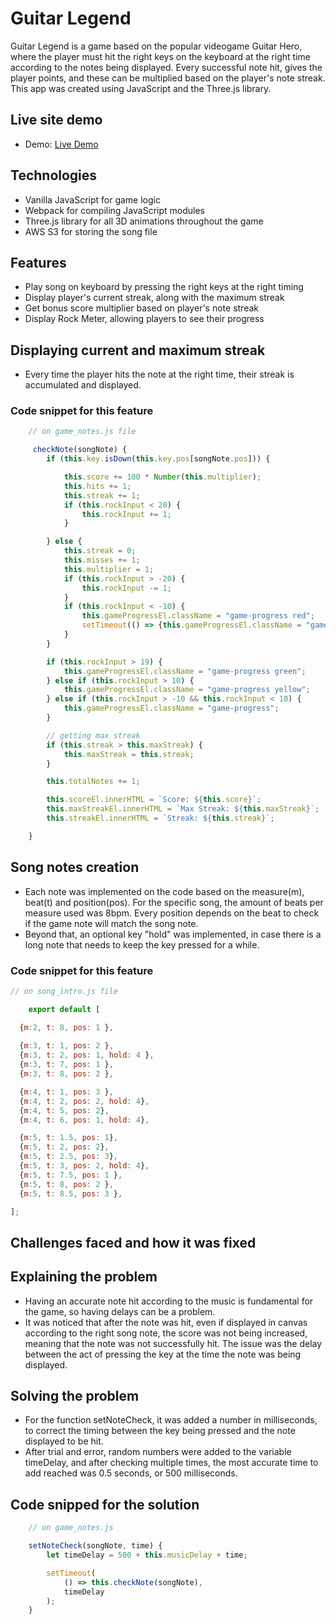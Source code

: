 # Guitar Legend

Guitar Legend is a game based on the popular videogame Guitar Hero, where the player must hit the right keys on the keyboard at the right time according to the notes being displayed. Every successful note hit, gives the player points, and these can be multiplied based on the player's note streak. This app was created using JavaScript and the Three.js library. 

## Live site demo
* Demo: [Live Demo](https://jpedrosiq.github.io/)

## Technologies
* Vanilla JavaScript for game logic 
* Webpack for compiling JavaScript modules
* Three.js library for all 3D animations throughout the game
* AWS S3 for storing the song file

## Features
* Play song on keyboard by pressing the right keys at the right timing
* Display player's current streak, along with the maximum streak 
* Get bonus score multiplier based on player's note streak 
* Display Rock Meter, allowing players to see their progress

## Displaying current and maximum streak

* Every time the player hits the note at the right time, their streak is accumulated and displayed.

### Code snippet for this feature
```javascript
    // on game_notes.js file

     checkNote(songNote) {
        if (this.key.isDown(this.key.pos[songNote.pos])) {

            this.score += 100 * Number(this.multiplier);
            this.hits += 1;
            this.streak += 1;
            if (this.rockInput < 20) {
                this.rockInput += 1;
            }

        } else {
            this.streak = 0;
            this.misses += 1;
            this.multiplier = 1;
            if (this.rockInput > -20) {
                this.rockInput -= 1;
            }
            if (this.rockInput < -10) {
                this.gameProgressEl.className = "game-progress red";
                setTimeout(() => {this.gameProgressEl.className = "game-progress";}, 75);
            }
        }

        if (this.rockInput > 19) {
            this.gameProgressEl.className = "game-progress green";
        } else if (this.rockInput > 10) {
            this.gameProgressEl.className = "game-progress yellow";
        } else if (this.rockInput > -10 && this.rockInput < 10) {
            this.gameProgressEl.className = "game-progress";
        }

        // getting max streak
        if (this.streak > this.maxStreak) {
            this.maxStreak = this.streak;
        }

        this.totalNotes += 1;

        this.scoreEl.innerHTML = `Score: ${this.score}`;
        this.maxStreakEl.innerHTML = `Max Streak: ${this.maxStreak}`;
        this.streakEl.innerHTML = `Streak: ${this.streak}`;

    } 

```
     
## Song notes creation       
* Each note was implemented on the code based on the measure(m), beat(t) and position(pos). For the specific song, the amount of beats per measure used was 8bpm. Every position depends on the beat to check if the game note will match the song note. 
* Beyond that, an optional key "hold" was implemented, in case there is a long note that needs to keep the key pressed for a while.       
  
### Code snippet for this feature

```javascript
// on song_intro.js file

    export default [

  {m:2, t: 8, pos: 1 },
  
  {m:3, t: 1, pos: 2 },
  {m:3, t: 2, pos: 1, hold: 4 },
  {m:3, t: 7, pos: 1 },
  {m:3, t: 8, pos: 2 },

  {m:4, t: 1, pos: 3 },
  {m:4, t: 2, pos: 2, hold: 4},
  {m:4, t: 5, pos: 2},
  {m:4, t: 6, pos: 1, hold: 4},

  {m:5, t: 1.5, pos: 1},
  {m:5, t: 2, pos: 2},
  {m:5, t: 2.5, pos: 3},
  {m:5, t: 3, pos: 2, hold: 4},
  {m:5, t: 7.5, pos: 1 },
  {m:5, t: 8, pos: 2 },
  {m:5, t: 8.5, pos: 3 },

];

```

## Challenges faced and how it was fixed

## Explaining the problem
* Having an accurate note hit according to the music is fundamental for the game, so having delays can be a problem. 
* It was noticed that after the note was hit, even if displayed in canvas according to the right song note, the score was not being increased, meaning that the note was not successfully hit. The issue was the delay between the act of pressing the key at the time the note was being displayed.

## Solving the problem
* For the function setNoteCheck, it was added a number in milliseconds, to correct the timing between the key being pressed and the note displayed to be hit.
* After trial and error, random numbers were added to the variable timeDelay, and after checking multiple times, the most accurate time to add reached was 0.5 seconds, or 500 milliseconds.

## Code snipped for the solution

```javascript
    // on game_notes.js

    setNoteCheck(songNote, time) {
        let timeDelay = 500 + this.musicDelay + time;

        setTimeout(
            () => this.checkNote(songNote),
            timeDelay
        );
    }

```
